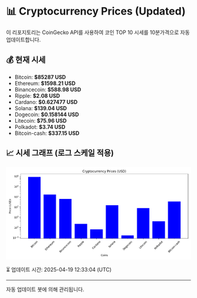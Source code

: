 
# 📊 Cryptocurrency Prices (Updated)

이 리포지토리는 CoinGecko API를 사용하여 코인 TOP 10 시세를 10분가격으로 자동 업데이트합니다.

## 💰 현재 시세
- Bitcoin: **$85287 USD**
- Ethereum: **$1598.21 USD**
- Binancecoin: **$588.98 USD**
- Ripple: **$2.08 USD**
- Cardano: **$0.627477 USD**
- Solana: **$139.04 USD**
- Dogecoin: **$0.158144 USD**
- Litecoin: **$75.96 USD**
- Polkadot: **$3.74 USD**
- Bitcoin-cash: **$337.15 USD**

## 📈 시세 그래프 (로그 스케일 적용)
![Crypto Prices](crypto_prices.png)

⏳ 업데이트 시간: 2025-04-19 12:33:04 (UTC)

---
자동 업데이트 봇에 의해 관리됩니다.
